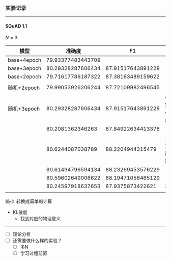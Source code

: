 ### 实验记录

---

#### SQuAD 1.1

$N=3$

| 模型        | 准确度            | F1                | 备注                        |
| ----------- | ----------------- | ----------------- | --------------------------- |
| base+4epoch | 79.93377483443709 |                   |                             |
| base+3epoch | 80.29328287606434 | 87.91517643891228 |                             |
| base+2epoch | 79.71617786187322 | 87.38163489159622 |                             |
|             |                   |                   |                             |
| 随机+2epoch | 79.99053926206244 | 87.72109982496545 |                             |
| 随机+3epoch | 80.29328287606434 | 87.91517643891228 | 相比添加完全的set和subset的 |
|             | 80.2081362346263  | 87.84922634413378 |                             |
|             | 80.6244087038789  | 88.2204944315479  | 1，12的方法，程序有些问题   |
|             | 80.61494796594134 | 88.23269453576229 |                             |
|             | 80.59602649006622 | 88.19471056465129 |                             |
|             | 80.24597918637653 | 87.9375873422621  | 321,21,1                    |
|             |                   |                   |                             |

 

熵-》转换成简单的计算

- KL散度
  - 找到对应的物理意义

---

- [ ] 理论分析
- [ ] 还需要做什么样的实验？
  - [ ] 多N
  - [ ] 学习过程前置
